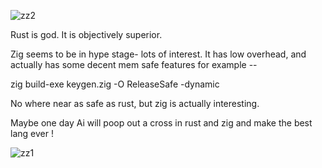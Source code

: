 ![zz2](https://github.com/user-attachments/assets/e54f4c9f-843b-4ae3-85b3-515c673b739e)


Rust is god. It is objectively superior. 

Zig seems to be in hype stage- lots of interest. It has low overhead, and actually has some decent mem safe features for example --

zig build-exe keygen.zig -O ReleaseSafe -dynamic

No where near as safe as rust, but zig is actually interesting. 

Maybe one day Ai will poop out a cross in rust and zig and make the best lang ever ! 




![zz1](https://github.com/user-attachments/assets/26522f0b-7f6e-43b8-9298-d24958cd6ec4)
